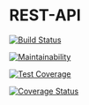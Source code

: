 # REST-API
[![Build Status](https://travis-ci.com/AnayoOleru/REST-API.svg?branch=develop)](https://travis-ci.com/AnayoOleru/REST-API)

[![Maintainability](https://api.codeclimate.com/v1/badges/29df1f627a2cae415314/maintainability)](https://codeclimate.com/github/AnayoOleru/REST-API/maintainability)

[![Test Coverage](https://api.codeclimate.com/v1/badges/29df1f627a2cae415314/test_coverage)](https://codeclimate.com/github/AnayoOleru/REST-API/test_coverage)

[![Coverage Status](https://coveralls.io/repos/github/AnayoOleru/REST-API/badge.svg?branch=develop)](https://coveralls.io/github/AnayoOleru/REST-API?branch=develop)
